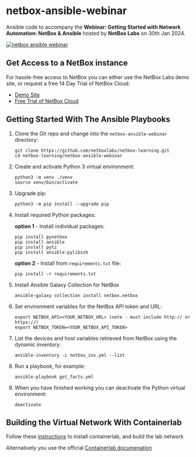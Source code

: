 # netbox-ansible-webinar

Ansible code to accompany the **Webinar: Getting Started with Network Automation: 
NetBox & Ansible** hosted by **NetBox Labs** on 30th Jan 2024.

[![netbox ansible webinar](https://img.youtube.com/vi/BtzKX3Unuu0/0.jpg)](https://www.youtube.com/watch?v=BtzKX3Unuu0)

## Get Access to a NetBox instance

For hassle-free access to NetBox you can either use the NetBox Labs demo site, or request a free 14 Day Trial of NetBox Cloud: 

- [Demo Site](https://netboxlabs.com/netbox-demo/)
- [Free Trial of NetBox Cloud](https://netboxlabs.com/trial/)

## Getting Started With The Ansible Playbooks

1. Clone the Git repo and change into the `netbox-ansible-webinar` directory:
    ```
    git clone https://github.com/netboxlabs/netbox-learning.git
    cd netbox-learning/netbox-ansible-webinar
    ```
2. Create and activate Python 3 virtual environment:
    ```
    python3 -m venv ./venv
    source venv/bin/activate
    ```
3. Upgrade pip:
    ```
    python3 -m pip install --upgrade pip
    ```
4. Install required Python packages:

    **option 1** - Install individual packages: 
    ```
    pip install pynetbox
    pip install ansible
    pip install pytz
    pip install ansible-pylibssh
    ```
    **option 2** - Install from `requirements.txt` file: 
    ```
    pip install -r requirements.txt
    ```
5. Install Ansible Galaxy Collection for NetBox
    ```
    ansible-galaxy collection install netbox.netbox
    ```
6. Set environment variables for the NetBox API token and URL:
    ```
    export NETBOX_API=<YOUR_NETBOX_URL> (note - must include http:// or https://) 
    export NETBOX_TOKEN=<YOUR_NETBOX_API_TOKEN>
    ```
7. List the devices and host variables retrieved from NetBox using the dynamic inventory: 
    ```
    ansible-inventory -i netbox_inv.yml --list
    ```
7. Run a playbook, for example: 
    ```
    ansible-playbook get_facts.yml
    ```
8. When you have finished working you can deactivate the Python virtual environment:
    ```
    deactivate
    ```

## Building the Virtual Network With Containerlab

Follow these [instructions](./containerlab/README.md) to install containerlab, and build the lab network

Alternatively you use the official [Containerlab documenation](https://containerlab.dev/install/)
